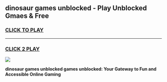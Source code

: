 
## dinosaur games unblocked - Play Unblocked Gmaes & Free
<h3>
<a href="https://news.freeplayer.one?title=dinosaur_games_unblocked&ref=16F">CLICK TO PLAY</a></h3>
<hr>

<h3>
<a href="https://news.freeplayer.one?title=dinosaur_games_unblocked&ref=16F">CLICK 2 PLAY</a>
  
</h3>

<a href="https://news.freeplayer.one?title=dinosaur_games_unblocked&ref=16F/"><img src="https://clearcache.store/games.png"></a>


**dinosaur games unblocked games unblocked: Your Gateway to Fun and Accessible Online Gaming**
